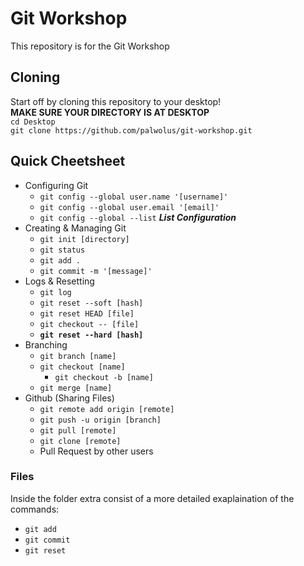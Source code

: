 # Git Workshop
This repository is for the Git Workshop

## Cloning
Start off by cloning this repository to your desktop!  
**MAKE SURE YOUR DIRECTORY IS AT DESKTOP**  
```cd Desktop```  
```git clone https://github.com/palwolus/git-workshop.git```  

## Quick Cheetsheet
- Configuring Git
  - ```git config --global user.name '[username]'``` 
  - ```git config --global user.email '[email]'``` 
  - ```git config --global --list``` **_List Configuration_**
- Creating & Managing Git
  - ```git init [directory]```
  - ```git status```
  - ```git add .```
  - ```git commit -m '[message]'```
- Logs & Resetting
  - ```git log```
  - ```git reset --soft [hash]```
  - ```git reset HEAD [file]```
  - ```git checkout -- [file]```
  - **```git reset --hard [hash]```**
- Branching
  - ```git branch [name]```
  - ```git checkout [name]```
    - ```git checkout -b [name]```
  - ```git merge [name]```
- Github (Sharing Files)
  - ```git remote add origin [remote]```
  - ```git push -u origin [branch]```
  - ```git pull [remote]```
  - ```git clone [remote]```
  - Pull Request by other users
### Files
Inside the folder extra consist of a more detailed exaplaination of the commands:
- ```git add```
- ```git commit```
- ```git reset```
